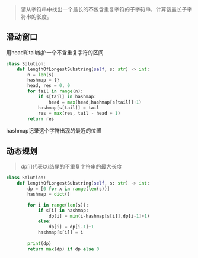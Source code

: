 > 请从字符串中找出一个最长的不包含重复字符的子字符串，计算该最长子字符串的长度。

## 滑动窗口

用head和tail维护一个不含重复字符的区间

```python
class Solution:
    def lengthOfLongestSubstring(self, s: str) -> int:
        n = len(s)
        hashmap = {}
        head, res = 0, 0
        for tail in range(n):
            if s[tail] in hashmap:
                head = max(head,hashmap[s[tail]]+1)
            hashmap[s[tail]] = tail
            res = max(res, tail - head + 1)
        return res
```

hashmap记录这个字符出现的最近的位置



## 动态规划

>dp[i]代表以i结尾的不重复字符串的最大长度

```python
class Solution:
    def lengthOfLongestSubstring(self, s: str) -> int:
        dp = [0 for x in range(len(s))]
        hashmap = dict()

        for i in range(len(s)):
            if s[i] in hashmap:
                dp[i] = min(i-hashmap[s[i]],dp[i-1]+1)
            else:
                dp[i] = dp[i-1]+1
            hashmap[s[i]] = i
            
        print(dp)
        return max(dp) if dp else 0
```

